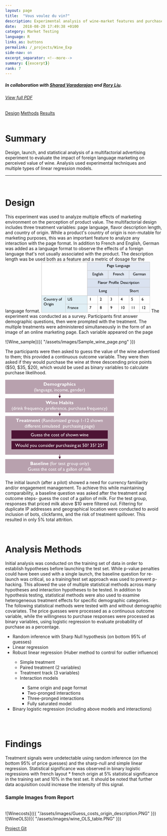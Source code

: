 ```yaml
---
layout: page
title:  "Vous voulez du vin?"
description: Experimental analysis of wine-market features and purchase likelihood
date:   2018-08-20 17:49:38 +0100
category: Market Testing
language: R
links_as: buttons
permalink: /_projects/Wine_Exp
side-nav: on
excerpt_separator: <!--more-->
summary: {{excerpt}}
rank: 7
---
```


##### In collaboration with [Sharad Varadarajan][sharadsite] and [Rory Liu][rorysite].
###### [View full PDF]({{site.baseurl}}/assets/Wine_Writeup.pdf)  
<div id="nav" class="clearfix">
<a href="#design">Design</a>  
<a href="#methods">Methods</a>  
<a href="#results">Results</a>
</div>
<br>
<h1><a name="summary"></a>Summary</h1>
Design, launch, and statistical analysis of a multifactorial advertising experiment to evaluate the impact of foreign language marketing on perceived value of wine. Analysis used experimental techniques and multiple types of linear regression models.
<br>


<hr class="style-thin">

<br>
<h1><a name="design"></a>Design</h1>
This experiment was used to analyze multiple effects of marketing environment on the perception of product value. The multifactorial design includes three treatment variables: page language, flavor description length, and country of origin. While a product's country of origin is non-mutable for marketing purposes, this was an important feature to analyze any interaction with the page format. In addition to French and English, German was added as a language format to observe the effects of a foreign language that's not usually associated with the product. The description length was be used both as a feature and a metric of dosage for the language format.



<img src="/assets/images/Group_Design.png" alt="drawing" width="350" class="center"/>
<!--more-->
The experiment was conducted as a survey. Participants first answer demographic questions, then were prompted with the treatment. The multiple treatments were administered simultaneously in the form of an image of an online marketing page. Each variable appeared on the page
<br>

![Wine_sample]({{ "/assets/images/Sample_wine_page.png"  }})

The participants were then asked to guess the value of the wine advertised to them; this provided a continuous outcome variable. They were then asked if they would purchase the wine at three descending price points ($50, $35, $20), which would be used as binary variables to calculate purchase likelihood.    

<img src="/assets/images/survey_flow.png" alt="drawing" width="350" class="center"/>

The initial launch (after a pilot) showed a need for currency familiarity and/or engagement management. To achieve this while maintaining comparability, a baseline question was asked after the treatment and outcome steps- guess the cost of a gallon of milk. For the test group, responses that priced milk above $10 were filtered out. Filtering for duplicate IP addresses and geographical location were conducted to avoid inclusion of bots, clickfarms, and the risk of treatment spillover. This resulted in only 5% total attrition.  


<br>
<h1><a name="methods"></a>Analysis Methods</h1>
Initial analysis was conducted on the training set of data in order to establish hypotheses before launching the test set. While p-value penalties could have been used with a single launch, the baseline question for re-launch was critical, so a training/test set approach was used to prevent p-hacking. This allowed the use of multiple statistical methods across many hypotheses and interaction hypotheses to be tested. In addition to hypothesis testing, statistical methods were also used to examine heterogeneous treatment effects for specific demographic categories.  
<br>
The following statistical methods were tested with and without demographic covariates. The price guesses were processed as a continuous outcome variable, while the willingness to purchase responses were processed as binary variables, using logistic regression to evaluate probability of purchase as a percentage.  
<ul>
<li>Random inference with Sharp Null hypothesis (on bottom 95% of guesses) </li>
<li>Linear regression</li>  
<li>Robust linear regression (Huber method to control for outlier influence)</li>
<ul>
<li>Simple treatment</li>
<li>Paired treatment (2 variables)</li>
<li>Treatment track (3 variables)</li>
<li>Interaction models</li>
  <ul>
  <li>Same origin and page format</li>
  <li>Two-pronged interactions</li>
  <li>Three-pronged interactions</li>
  <li>Fully saturated model</li>
  </ul></ul>
  <li>Binary logistic regression (including above models and  interactions)</li>
</ul>

<br><br>
<h1><a name="results"></a>Findings</h1>
Treatment signals were undetectable using random inference (on the bottom 95% of price guesses) and the sharp-null and simple linear regression. Statistical significance was observed in binary logistic regressions with french layout * french origin at 5% statistical significance in the training set and 10% in the test set. It should be noted that further data acquisition could increase the intensity of this signal.

### Sample Images from Report
<br>
![Winecosts]({{ "/assets/images/Guess_costs_origin_description.PNG"  }})
<br>
![WineOLS]({{ "/assets/images/wine_OLS_table.PNG"  }})
<br>

[Project Git][Wine_git]  

<!-- <a href="#linktotop">Back To Top</a> -->

[sharadsite]: [https://github.com/sharadv99]
[rorysite]: [https://github.com/roryliu112]
[Hurricane_site]: http://people.ischool.berkeley.edu/~cswavola/Economics%20of%20a%20Hurricaine/d3/index.html
[Wine_git]: https://github.com/cswavola/241_Wine_Final
